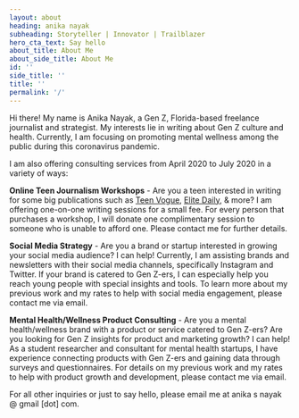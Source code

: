 ```yaml
---
layout: about
heading: anika nayak
subheading: Storyteller | Innovator | Trailblazer
hero_cta_text: Say hello
about_title: About Me
about_side_title: About Me
id: ''
side_title: ''
title: ''
permalink: '/'
---
```


Hi there! My name is Anika Nayak, a Gen Z, Florida-based freelance journalist and strategist. My interests lie in writing about Gen Z culture and health. Currently, I am focusing on promoting mental wellness among the public during this coronavirus pandemic. 

I am also offering consulting services from April 2020 to July 2020 in a variety of ways: 

**Online Teen Journalism Workshops** - Are you a teen interested in writing for some big publications such as [Teen Vogue](https://www.teenvogue.com/ "Teen Vogue"), [Elite Daily](https://www.elitedaily.com/ "Elite Daily"), & more? I am offering one-on-one writing sessions for a small fee. For every person that purchases a workshop, I will donate one complimentary session to someone who is unable to afford one. Please contact me for further details. 

**Social Media Strategy** - Are you a brand or startup interested in growing your social media audience? I can help! Currently, I am assisting brands and newsletters with their social media channels, specifically Instagram and Twitter. If your brand is catered to Gen Z-ers, I can especially help you reach young people with special insights and tools. To learn more about my previous work and my rates to help with social media engagement, please contact me via email.

**Mental Health/Wellness Product Consulting** - Are you a mental health/wellness brand with a product or service catered to Gen Z-ers? Are you looking for Gen Z insights for product and marketing growth? I can help! As a student researcher and consultant for mental health startups, I have experience connecting products with Gen Z-ers and gaining data through surveys and questionnaires. For details on my previous work and my rates to help with product growth and development, please contact me via email. 

For all other inquiries or just to say hello, please email me at anika s nayak @ gmail \[dot\] com. 